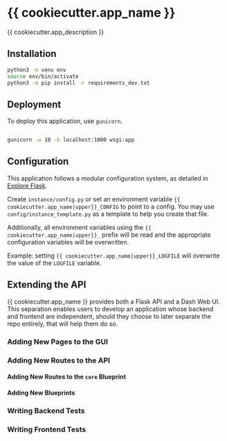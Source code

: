# {{ cookiecutter.app_name }}


{{ cookiecutter.app_description }}

## Installation

```bash
python3 -m venv env
source env/bin/activate
python3 -m pip install -r requirements_dev.txt
```

## Deployment

To deploy this application, use `gunicorn`.

```bash

gunicorn -w 10 -b localhost:1000 wsgi:app

```

## Configuration

This application follows a modular configuration system, as detailed in [Explore Flask](https://exploreflask.org).

Create `instance/config.py` or set an environment variable `{{ cookiecutter.app_name|upper}}_CONFIG` to point to a config. You may use `config/instance_template.py` as a template to help you create that file.

Additionally, all environment variables using the `{{ cookiecutter.app_name|upper}}_` prefix will be read and the appropriate configuration variables will be overwritten.

Example: setting `{{ cookiecutter.app_name|upper}}_LOGFILE` will overwrite the value of the `LOGFILE` variable.


## Extending the API

{{ cookiecutter.app_name }} provides both a Flask API and a Dash Web UI. This separation enables users to develop an application whose backend and frontend are independent, should they choose to later separate the repo entirely, that will help them do so.

### Adding New Pages to the GUI

<!-- TODO: Explain how to add new pages to the GUI here -->

### Adding New Routes to the API

#### Adding New Routes to the `core` Blueprint

<!-- TODO: Explain how to add new routes to the API -->

#### Adding New Blueprints


### Writing Backend Tests

### Writing Frontend Tests
